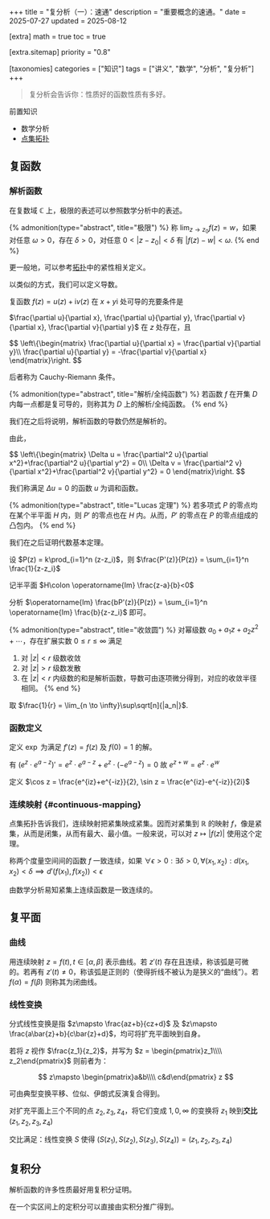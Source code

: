 +++
title = "复分析（一）：速通"
description = "重要概念的速通。"
date = 2025-07-27
updated = 2025-08-12

[extra]
math = true
toc = true

[extra.sitemap]
priority = "0.8"

[taxonomies]
categories = ["知识"]
tags = ["讲义", "数学", "分析", "复分析"]
+++

> 复分析会告诉你：性质好的函数性质有多好。

前置知识
- 数学分析
- [点集拓扑](/posts/index-topology/)

## 复函数
### 解析函数
在复数域 $\mathbb{C}$ 上，极限的表述可以参照数学分析中的表述。

{% admonition(type="abstract", title="极限") %}
称 $\lim_{z \to z_0} f(z) = w$，如果对任意 $\omega > 0$，存在 $\delta > 0$，对任意 $0<|z-z_0|<\delta$ 有 $|f(z)-w|<\omega$.
{% end %}

更一般地，可以参考[拓扑](/posts/index-topology/)中的紧性相关定义。

以类似的方式，我们可以定义导数。

复函数 $f(z) = u(z) + \mathrm{i}v(z)$ 在 $x+y\mathrm{i}$ 处可导的充要条件是

$\frac{\partial u}{\partial x}, \frac{\partial u}{\partial y}, \frac{\partial v}{\partial x}, \frac{\partial v}{\partial y}$ 在 $z$ 处存在，且

$$
\left\\{\begin{matrix}
\frac{\partial u}{\partial x} = \frac{\partial v}{\partial y}\\\\
\frac{\partial u}{\partial y} = -\frac{\partial v}{\partial x}
\end{matrix}\right.
$$

后者称为 Cauchy-Riemann 条件。

{% admonition(type="abstract", title="解析/全纯函数") %}
若函数 $f$ 在开集 $D$ 内每一点都是复可导的，则称其为 $D$ 上的解析/全纯函数。
{% end %}

我们在之后将说明，解析函数的导数仍然是解析的。

由此，

$$
\left\\{\begin{matrix}
\Delta u = \frac{\partial^2 u}{\partial x^2}+\frac{\partial^2 u}{\partial y^2} = 0\\\\
\Delta v = \frac{\partial^2 v}{\partial x^2}+\frac{\partial^2 v}{\partial y^2} = 0
\end{matrix}\right.
$$

我们称满足 $\Delta u = 0$ 的函数 $u$ 为调和函数。

{% admonition(type="abstract", title="Lucas 定理") %}
若多项式 $P$ 的零点均在某个半平面 $H$ 内，则 $P'$ 的零点也在 $H$ 内。从而，$P'$ 的零点在 $P$ 的零点组成的凸包内。
{% end %}

我们在之后证明代数基本定理。

设 $P(z) = k\prod_{i=1}^n (z-z_i)$，则 $\frac{P'(z)}{P(z)} = \sum_{i=1}^n \frac{1}{z-z_i}$

记半平面 $H\colon \operatorname{Im} \frac{z-a}{b}<0$

分析 $\operatorname{Im} \frac{bP'(z)}{P(z)} = \sum_{i=1}^n \operatorname{Im} \frac{b}{z-z_i}$ 即可。

{% admonition(type="abstract", title="收敛圆") %}
对幂级数 $a_0+a_1z+a_2z^2+\cdots$，存在扩展实数 $0\leq r\leq \infty$ 满足
1. 对 $|z|<r$ 级数收敛
2. 对 $|z|>r$ 级数发散
3. 在 $|z|<r$ 内级数的和是解析函数，导数可由逐项微分得到，对应的收敛半径相同。
{% end %}

取 $\frac{1}{r} = \lim_{n \to \infty}\sup\sqrt[n]{|a_n|}$.

### 函数定义
定义 $\exp$ 为满足 $f'(z)=f(z)$ 及 $f(0)=1$ 的解。

有 $(e^z\cdot e^{a-z})' = e^z\cdot e^{a-z}+e^z\cdot (-e^{a-z}) = 0$ 故 $e^{z+w}=e^z\cdot e^w$

定义 $\cos z = \frac{e^{iz}+e^{-iz}}{2}, \sin z = \frac{e^{iz}-e^{-iz}}{2i}$

### 连续映射 {#continuous-mapping}
点集拓扑告诉我们，连续映射把紧集映成紧集。因而对紧集到 $\mathbb{R}$ 的映射 $f$，像是紧集，从而是闭集，从而有最大、最小值。一般来说，可以对 $z\mapsto |f(z)|$ 使用这个定理。

称两个度量空间间的函数 $f$ 一致连续，如果 $\forall\epsilon>0: \exists\delta>0, \forall (x_1, x_2): d(x_1, x_2)<\delta \implies d'(f(x_1), f(x_2))<\epsilon$

由数学分析易知紧集上连续函数是一致连续的。

## 复平面
### 曲线
用连续映射 $z=f(t), t\in [\alpha, \beta]$ 表示曲线。若 $z'(t)$ 存在且连续，称该弧是可微的。若再有 $z'(t)\neq 0$，称该弧是正则的（使得折线不被认为是狭义的“曲线”）。若 $f(\alpha)=f(\beta)$ 则称其为闭曲线。

### 线性变换
分式线性变换是指 $z\mapsto \frac{az+b}{cz+d}$ 及 $z\mapsto \frac{a\bar{z}+b}{c\bar{z}+d}$，均可将扩充平面映到自身。

若将 $z$ 视作 $\frac{z_1}{z_2}$，并写为 $z = \begin{pmatrix}z_1\\\\ z_2\end{pmatrix}$ 则前者为：

$$
z\mapsto \begin{pmatrix}a&b\\\\ c&d\end{pmatrix} z
$$

可由典型变换平移、位似、伊朗式反演复合得到。

对扩充平面上三个不同的点 $z_2, z_3, z_4$，将它们变成 $1, 0, \infty$ 的变换将 $z_1$ 映到**交比** $(z_1, z_2, z_3, z_4)$

交比满足：线性变换 $S$ 使得 $(S(z_1), S(z_2), S(z_3), S(z_4)) = (z_1, z_2, z_3, z_4)$

## 复积分
解析函数的许多性质最好用复积分证明。

在一个实区间上的定积分可以直接由实积分推广得到。
